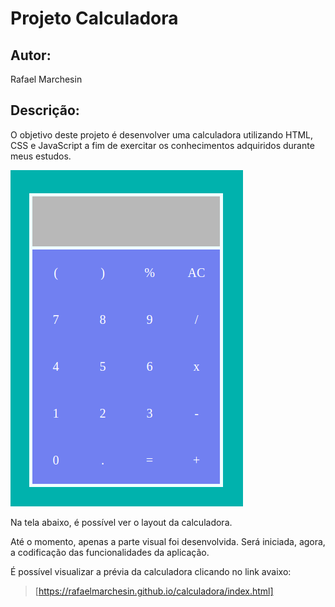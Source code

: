 # Projeto Calculadora

## Autor:
Rafael Marchesin

## Descrição:
O objetivo deste projeto é desenvolver uma calculadora utilizando HTML, CSS e JavaScript a fim de exercitar os conhecimentos adquiridos durante meus estudos.

![Tela do aplicativo calculadora](https://raw.githubusercontent.com/rafaelmarchesin/calculadora/master/imagens/tela-calculadora.png)

Na tela abaixo, é possível ver o layout da calculadora.

Até o momento, apenas a parte visual foi desenvolvida. Será iniciada, agora, a codificação das funcionalidades da aplicação.

É possível visualizar a prévia da calculadora clicando no link avaixo:

> [https://rafaelmarchesin.github.io/calculadora/index.html]